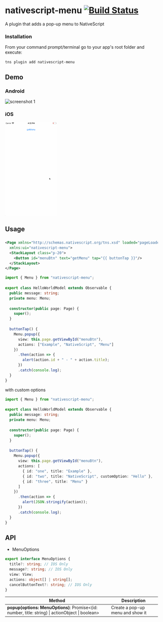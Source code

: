# nativescript-menu [![Build Status](https://travis-ci.org/xlmnxp/nativescript-menu.svg?branch=master)](https://travis-ci.org/xlmnxp/nativescript-menu)

A plugin that adds a pop-up menu to NativeScript

### Installation

From your command prompt/terminal go to your app's root folder and execute:

`tns plugin add nativescript-menu`

## Demo

### Android

<img alt="screenshot 1" src="https://raw.githubusercontent.com/xlmnxp/nativescript-menu/master/screenshots/screenshotAndroid.gif" width="170">

### iOS

<img alt="screenshot 1" src="https://raw.githubusercontent.com/JoshDSommer/nativescript-menu/master/screenshots/screenshotIos.gif" width="170">

## Usage

###

```XML
<Page xmlns="http://schemas.nativescript.org/tns.xsd" loaded="pageLoaded" class="page"
  xmlns:ui="nativescript-menu">
  <StackLayout class="p-20">
    <Button id="menuBtn" text="getMenu" tap="{{ buttonTap }}"/>
  </StackLayout>
</Page>
```

```typescript
import { Menu } from "nativescript-menu";

export class HelloWorldModel extends Observable {
  public message: string;
  private menu: Menu;

  constructor(public page: Page) {
    super();
  }

  buttonTap() {
    Menu.popup({
      view: this.page.getViewById("menuBtn"),
      actions: ["Example", "NativeScript", "Menu"]
    })
      .then(action => {
        alert(action.id + " - " + action.title);
      })
      .catch(console.log);
  }
}
```

with custom options

```typescript
import { Menu } from "nativescript-menu";

export class HelloWorldModel extends Observable {
  public message: string;
  private menu: Menu;

  constructor(public page: Page) {
    super();
  }

  buttonTap() {
    Menu.popup({
      view: this.page.getViewById("menuBtn"),
      actions: [
        { id: "one", title: "Example" },
        { id: "two", title: "NativeScript", customOption: "Hello" },
        { id: "three", title: "Menu" }
      ]
    })
      .then(action => {
        alert(JSON.stringify(action));
      })
      .catch(console.log);
  }
}
```

## API

- MenuOptions

```typescript
export interface MenuOptions {
  title?: string; // IOS Only
  message?: string; // IOS Only
  view: View;
  actions: object[] | string[];
  cancelButtonText?: string; // IOS Only
}
```

| Method                                                                                           | Description                      |
| ------------------------------------------------------------------------------------------------ | -------------------------------- |
| **popup(options: MenuOptions)**: Promise<{id: number, title: string} \| actionObject \| boolean> | Create a pop-up menu and show it |
